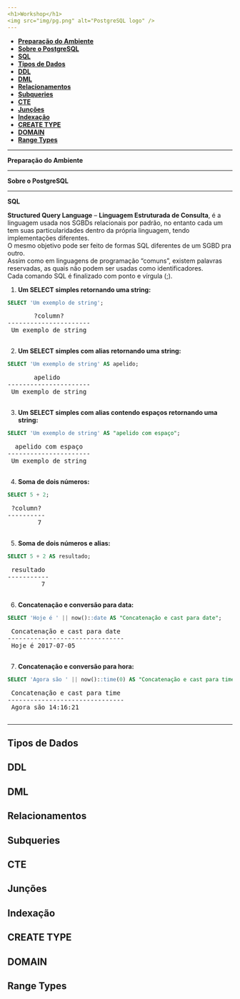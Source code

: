 ```yaml
---
<h1>Workshop</h1>
<img src="img/pg.png" alt="PostgreSQL logo" />
---
```


 * [**Preparação do Ambiente**](#preparacao)
 * [**Sobre o PostgreSQL**](#pg)
 * [**SQL**](#sql)
 * [**Tipos de Dados**](#types)
 * [**DDL**](#ddl)
 * [**DML**](#dml)
 * [**Relacionamentos**](#relacionamentos)
 * [**Subqueries**](#subqueries)
 * [**CTE**](#cte)
 * [**Junções**](#juncoes)
 * [**Indexação**](#index)
 * [**CREATE TYPE**](#c_type)
 * [**DOMAIN**](#domain)
 * [**Range Types**](#range)

 
---

**Preparação do Ambiente**<a id="preparacao"></a><p /> 

---
**Sobre o PostgreSQL**<a id="pg"></a><p />

---
**SQL**<a id="sql"></a><p />

**Structured Query Language** – **Linguagem Estruturada de Consulta**, é a linguagem usada nos SGBDs relacionais por padrão, no entanto cada um tem suas particularidades dentro da própria linguagem, tendo implementações diferentes.
<br />O mesmo objetivo pode ser feito de formas SQL diferentes de um SGBD pra outro.
<br />Assim como em linguagens de programação “comuns”, existem palavras reservadas, as quais não podem ser usadas como identificadores.
<br />Cada comando SQL é finalizado com ponto e vírgula (;).<p />




1)  **Um SELECT simples retornando uma string:**
```sql
SELECT 'Um exemplo de string';
```
<pre>
       ?column?       
----------------------
 Um exemplo de string
 </pre>


2)  **Um SELECT simples com alias retornando uma string:**
```sql
SELECT 'Um exemplo de string' AS apelido;
```
<pre>
       apelido        
----------------------
 Um exemplo de string
 </pre>
 
 
 3)  **Um SELECT simples com alias contendo espaços retornando uma string:**
```sql
SELECT 'Um exemplo de string' AS "apelido com espaço";
```
<pre>
  apelido com espaço  
----------------------
 Um exemplo de string
 </pre>
 
 
 4)  **Soma de dois números:**
```sql
SELECT 5 + 2;
```
<pre>
 ?column? 
----------
        7
 </pre>
 
 
 5)  **Soma de dois números e alias:**
```sql
SELECT 5 + 2 AS resultado;
```
<pre>
 resultado 
-----------
         7
 </pre>
  
 
 6)  **Concatenação e conversão para data:**
```sql
SELECT 'Hoje é ' || now()::date AS "Concatenação e cast para date";
```
<pre>
 Concatenação e cast para date 
-------------------------------
 Hoje é 2017-07-05
 </pre>
   
 
 7)  **Concatenação e conversão para hora:**
```sql
SELECT 'Agora são ' || now()::time(0) AS "Concatenação e cast para time";
```
<pre>
 Concatenação e cast para time 
-------------------------------
 Agora são 14:16:21
 </pre>
 ---
**Tipos de Dados**<a id="types"></a><p />
---
**DDL**<a id="ddl"></a><p />
---
**DML**<a id="dml"></a><p />
---
**Relacionamentos**<a id="relacionamentos"></a><p />
---
 **Subqueries**<a id="subqueries"></a><p />
 ---
**CTE**<a id="cte"></a><p />
---
**Junções**<a id="juncoes"></a><p />
---
**Indexação**<a id="index"></a><p />
---
**CREATE TYPE**<a id="c_type"></a><p />
---
**DOMAIN**<a id="domain"></a><p />
---
**Range Types**<a id="range"></a><p />
---
